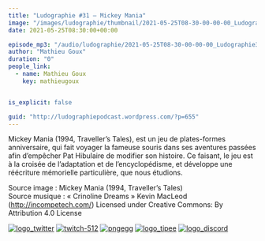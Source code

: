 ```yaml
---
title: "Ludographie #31 – Mickey Mania"
image: "/images/ludographie/thumbnail/2021-05-25T08-30-00-00-00_Ludographie31MickeyMania.jpg"
date: 2021-05-25T08:30:00+00:00

episode_mp3: "/audio/ludographie/2021-05-25T08-30-00-00-00_Ludographie31MickeyMania.mp3"
author: "Mathieu Goux"
duration: "0"
people_link: 
  - name: Mathieu Goux
    key: mathieugoux


is_explicit: false

guid: "http://ludographiepodcast.wordpress.com/?p=655"
---
```


<PodcastHeader/>

<!-- ECRIRE LA DESCRIPTION DE L'EPISODE SOUS CETTE LIGNE -->
<p>Mickey Mania (1994, Traveller’s Tales), est un jeu de plates-formes anniversaire, qui fait voyager la fameuse souris dans ses aventures passées afin d’empêcher Pat Hibulaire de modifier son histoire. Ce faisant, le jeu est à la croisée de l’adaptation et de l’encyclopédisme, et développe une réécriture mémorielle particulière, que nous étudions.<br>
</p>
<p></p>
<p><a href="" rel="nofollow"></a></p>
 
<p>Source image : Mickey Mania (1994, Traveller’s Tales)<br>
Source musique : «&nbsp;Crinoline Dreams&nbsp;» Kevin MacLeod (<a title="http://incompetech.com/" href="http://incompetech.com/" rel="nofollow">http://incompetech.com/</a>) Licensed under Creative Commons: By Attribution 4.0 License</p>


<tr>
<td><a href="https://twitter.com/Gouximan" rel="nofollow"><img src="/resources/ludographie/2021-05-25T08-30-00-00-00_Ludographie31MickeyMania/logo_twitter-1.png" alt="logo_twitter"></a></td>
<td><a href="https://www.twitch.tv/mathieugoux" rel="nofollow"><img src="/resources/ludographie/2021-05-25T08-30-00-00-00_Ludographie31MickeyMania/twitch-512-1.png" alt="twitch-512"></a></td>
<td><a href="https://www.youtube.com/user/MattTheFatalifieur/videos" rel="nofollow"><img src="/resources/ludographie/2021-05-25T08-30-00-00-00_Ludographie31MickeyMania/pngegg.png" alt="pngegg"></a></td>
<td><a href="http://fr.tipeee.com/calvinball" rel="nofollow"><img src="/resources/ludographie/2021-05-25T08-30-00-00-00_Ludographie31MickeyMania/logo_tipee-1.png" alt="logo_tipee"></a></td>
<td><a href="https://discord.com/invite/4RnA9v7" rel="nofollow"><img src="/resources/ludographie/2021-05-25T08-30-00-00-00_Ludographie31MickeyMania/logo_discord-1.png" alt="logo_discord"></a></td>
</tr>





